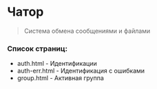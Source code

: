 <h1>Чатор</h1>

> Система обмена сообщениями и файлами

### Список страниц:
* auth.html - Идентификации
* auth-err.html - Идентификация с ошибками
* group.html - Активная группа
